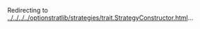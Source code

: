 Redirecting to
[../../../../optionstratlib/strategies/trait.StrategyConstructor.html](../../../../optionstratlib/strategies/trait.StrategyConstructor.html)\...
